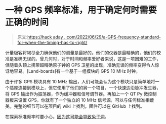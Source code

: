 # 一种 GPS 频率标准，用于确定何时需要正确的时间

> 原文:[https://hack aday . com/2022/06/29/a-GPS-frequency-standard-for-when-the-timing-has-to-right/](https://hackaday.com/2022/06/29/a-gps-frequency-standard-for-when-the-timing-has-to-be-right/)

计量极客将竭尽全力确保他们的测量是最好的，他们的仪器是最精确的，他们的校准是准确无误的。曾几何时，对于时间和频率爱好者来说，这是一项困难的工作，但随着头顶上携带超精确原子钟的 GPS 卫星的出现，准确无误的频率变得令人惊讶地容易。[Land-boards]有一个基于一组模块的 GPS 10 MHz 时钟。

由于许多 GPS 模块具有 10 MHz 输出，人们可能会认为这个模块只是简单地将一个插座连接到模块上，但它使用了他们的另一个项目，一个快速边沿脉冲发生器，将 GPS 输出作为振荡器，作为缓冲器和信号调节器。再加上一个 QT Py 微控制器板来设置 GPS，你就有了一个独立的 10 MHz 信号源，可以与任何标准相媲美。完整的细节可以在项目的 wiki 上找到，固件可以在 GitHub 上找到。

在探索标准频率时要小心，[因为这可能会导致兔子洞](https://hackaday.com/2018/01/17/confessions-of-a-reformed-frequency-standard-nut/)。